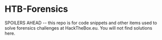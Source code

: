 # HTB-Forensics
SPOILERS AHEAD -- this repo is for code snippets and other items used to solve forensics challenges at HackTheBox.eu. You will not find solutions here.
